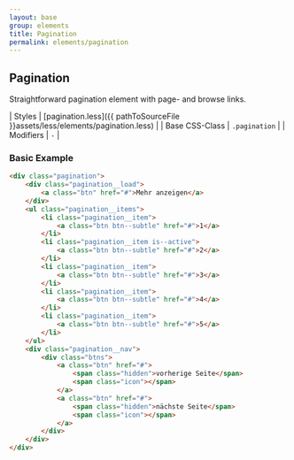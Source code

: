 ```yaml
---
layout: base
group: elements
title: Pagination
permalink: elements/pagination
---
```


## Pagination
Straightforward pagination element with page- and browse links.

| Styles         | [pagination.less]({{ pathToSourceFile }}assets/less/elements/pagination.less) |
| Base CSS-Class | `.pagination`                                                                 |
| Modifiers      | `-`                                                                           |

### Basic Example

```html
<div class="pagination">
    <div class="pagination__load">
        <a class="btn" href="#">Mehr anzeigen</a>
    </div>
    <ul class="pagination__items">
        <li class="pagination__item">
            <a class="btn btn--subtle" href="#">1</a>
        </li>
        <li class="pagination__item is--active">
            <a class="btn btn--subtle" href="#">2</a>
        </li>
        <li class="pagination__item">
            <a class="btn btn--subtle" href="#">3</a>
        </li>
        <li class="pagination__item">
            <a class="btn btn--subtle" href="#">4</a>
        </li>
        <li class="pagination__item">
            <a class="btn btn--subtle" href="#">5</a>
        </li>
    </ul>
    <div class="pagination__nav">
        <div class="btns">
            <a class="btn" href="#">
                <span class="hidden">vorherige Seite</span>
                <span class="icon"></span>
            </a>
            <a class="btn" href="#">
                <span class="hidden">nächste Seite</span>
                <span class="icon"></span>
            </a>
        </div>
    </div>
</div>
```